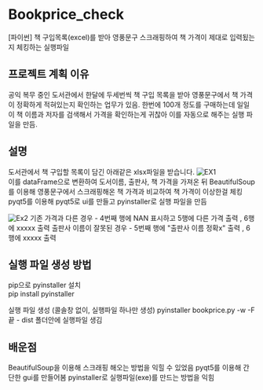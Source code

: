 # Bookprice_check
[파이썬] 책 구입목록(excel)를 받아 영풍문구 스크래핑하여 책 가격이 제대로 입력됬는지 체킹하는 실행파일  
## 프로젝트 계획 이유 
공익 복무 중인 도서관에서 한달에 두세번씩 책 구입 목록을 받아 영풍문구에서 책 가격이 정확하게 적혀있는지 확인하는 업무가 있음. 한번에 100개 정도를 구매하는데 일일이 책 이름과 저자를 검색해서 가격을 확인하는게 귀찮아 이를 자동으로 해주는 실행 파일을 만듬.
## 설명 
도서관에서 책 구입할 목록이 담긴 아래같은 xlsx파일을 받습니다.
![EX1](https://user-images.githubusercontent.com/28581494/140741659-1f9a4b61-5185-4c99-be28-ed739e7f4e75.PNG)  
이를 dataFrame으로 변환하여 도서이름, 출판사, 책 가격을 가져온 뒤 
BeautifulSoup를 이용해 영풍문구에서 스크래핑해온  책 가격과 비교하여 책 가격이 이상한걸 체킹 
pyqt5를 이용해 pyqt5로 ui를 만들고 pyinstaller로 실행 파일을 만듬 

![Ex2](https://user-images.githubusercontent.com/28581494/140743254-72250ae8-87e7-4bbf-b631-10d3a99b683f.PNG)
기존 가격과 다른 경우 - 4번째 행에 NAN 표시하고 5행에 다른 가격 출력  , 6행에 xxxxx 출력
출판사 이름이 잘못된 경우 - 5번째 행에 "출판사 이름 정확x" 출력 , 6행에 xxxxx 출력 

## 실행 파일 생성 방법 
pip으로 pyinstaller 설치  
  pip install pyinstaller
  
실행 파일 생성 (콜솔창 없이, 실행파일 하나만 생성) 
  pyinstaller bookprice.py -w -F
끝 - dist 폴더안에 실행파일 생김 

## 배운점 
BeautifulSoup을 이용해 스크래핑 해오는 방법을 익힐 수 있었음
pyqt5를 이용해 간단한 gui를 만들어봄 
pyinstaller로 실행파일(exe)를 만드는 방법을 익힘 

